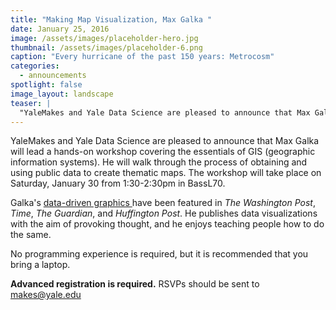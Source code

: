 ```yaml
---
title: "Making Map Visualization, Max Galka "
date: January 25, 2016
image: /assets/images/placeholder-hero.jpg
thumbnail: /assets/images/placeholder-6.png
caption: "Every hurricane of the past 150 years: Metrocosm"
categories: 
  - announcements
spotlight: false 
image_layout: landscape
teaser: |
  "YaleMakes and Yale Data Science are pleased to announce that Max Galka will lead a hands-on workshop covering the essentials of GIS (geographic information systems). He will walk through the process..."
---
```


YaleMakes and Yale Data Science are pleased to announce that Max Galka will lead a hands-on workshop covering the essentials of GIS (geographic information systems). He will walk through the process of obtaining and using public data to create thematic maps. The workshop will take place on Saturday, January 30 from 1:30-2:30pm in BassL70.
   
Galka's
<a href="http://metrocosm.com/" target="_blank">
  data-driven graphics
</a>
have been featured in *The Washington Post*, *Time*, *The Guardian*, and *Huffington Post*. He publishes data visualizations with the aim of provoking thought, and he enjoys teaching people how to do the same.
   
No programming experience is required, but it is recommended that you bring a laptop.

**Advanced registration is required.**
RSVPs should be sent to
<a href="mailto:makes@yale.edu">makes@yale.edu</a>
